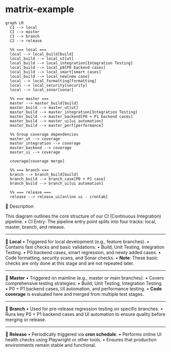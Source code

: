 # matrix-example

```mermaid
graph LR  
  CI --> local
  CI --> master
  CI --> branch
  CI --> release

  %% === local ===
  local --> local_build[build]
  local_build --> local_ut[ut]
  local_build --> local_integration[Integration Testing]
  local_build --> local_p0[P0 backend cases]
  local_build --> local_smart[smart cases]
  local_build --> local_new[new case]
  local --> local_formatting[formatting]
  local --> local_security[security]
  local --> local_sonar[sonar]

  %% === master ===
  master --> master_build[build]
  master_build --> master_ut[ut]
  master_build --> master_integration[Integration Testing]
  master_build --> master_backend[P0 + P1 backend cases]
  master_build --> master_ui[ui automation]
  master_build --> master_perf[performance]

  %% Group coverage dependencies
  master_ut --> coverage
  master_integration --> coverage
  master_backend --> coverage
  master_ui --> coverage

  coverage[coverage merge]

  %% === branch ===
  branch --> branch_build[build]
  branch_build --> branch_case[P0 + P1 case]
  branch_build --> branch_ui[ui automation]

  %% === release ===
  release --> release_ui[online ui - crontab]
```



📘 Description

This diagram outlines the core structure of our CI (Continuous Integration) pipeline.
	•	CI Entry: The pipeline entry point splits into four tracks: local, master, branch, and release.

---

🔧 **Local**
	•	Triggered for local development (e.g., feature branches).
	•	Contains fast checks and basic validations:
		•	Build, Unit Testing, Integration Testing.
		•	P0 backend cases, smart regression, and newly added cases.
		•	Code formatting, security scans, and Sonar checks.
	•	**Note**: These basic checks are only done at this stage and are not repeated later.

---

🧩 **Master**
	•	Triggered on mainline (e.g., master or main branches).
	•	Covers comprehensive testing strategies:
		•	Build, Unit Testing, Integration Testing.
		•	P0 + P1 backend cases, UI automation, and performance testing.
	•	**Code coverage** is evaluated here and merged from multiple test stages.

---

🚦 **Branch**
	•	Used for pre-release regression testing on specific branches.
	•	Runs key P0 + P1 backend cases and UI automation to ensure quality before merging or release.

---

🚀 **Release**
	•	Periodically triggered via **cron schedule**.
	•	Performs online UI health checks using Playwright or other tools.
	•	Ensures that production environments remain stable and functional.

